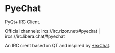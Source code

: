 # PyeChat
PyQt+ IRC Client.

Official channels: ircs://irc.rizon.net/#pyechat | ircs://irc.libera.chat/#pyechat

An IRC client based on QT and inspired by [HexChat](https://hexchat.github.io/).
